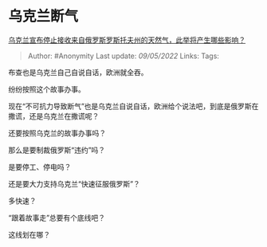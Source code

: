 # 乌克兰断气
[乌克兰宣布停止接收来自俄罗斯罗斯托夫州的天然气，此举将产生哪些影响？](https://www.zhihu.com/question/532273873/answer/2480777926)

> Author: #Anonymity 
Last update: *09/05/2022* 
Links: 
Tags: 

布查也是乌克兰自己自说自话，欧洲就全吞。

纷纷按照这个故事办事。

现在“不可抗力导致断气”也是乌克兰自说自话，欧洲给个说法吧，到底是俄罗斯在撒谎，还是乌克兰在撒谎呢？

还要按照乌克兰的故事办事吗？

那么是要制裁俄罗斯“违约”吗？

是要停工、停电吗？

还是要大力支持乌克兰“快速征服俄罗斯”？

多快速？

“跟着故事走”总要有个底线吧？

这线划在哪？

  
